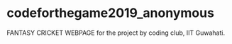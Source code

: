 # codeforthegame2019_anonymous
FANTASY CRICKET WEBPAGE for the project by coding club, IIT Guwahati.
